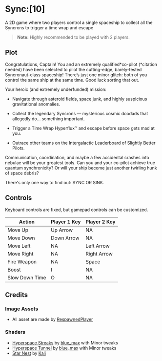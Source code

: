 # Sync:[10]

A 2D game where two players control a single spaceship to collect all the Syncrons to trigger a time wrap and escape

> **Note:** Highly recommended to be played with 2 players.

## Plot

Congratulations, Captain!
You and an extremely qualified*co-pilot (*citation needed) have been selected to pilot the cutting-edge, barely-tested Syncronaut-class spaceship!
There’s just one minor glitch: both of you control the same ship at the same time. Good luck sorting that out.

Your heroic (and extremely underfunded) mission:

- Navigate through asteroid fields, space junk, and highly suspicious gravitational anomalies.

- Collect the legendary Syncrons — mysterious cosmic doodads that allegedly do... something important.

- Trigger a Time Wrap Hyperflux™ and escape before space gets mad at you.

- Outrace other teams on the Intergalactic Leaderboard of Slightly Better Pilots.

Communication, coordination, and maybe a few accidental crashes into nebulae will be your greatest tools.
Can you and your co-pilot achieve true quantum synchronicity?
Or will your ship become just another twirling hunk of space debris?

There's only one way to find out:
SYNC OR SINK.

## Controls

Keyboard controls are fixed, but gamepad controls can be customized.

| Action         | Player 1 Key | Player 2 Key |
|----------------|--------------|--------------|
| Move Up        | Up Arrow     | NA           |
| Move Down      | Down Arrow   | NA           |
| Move Left      | NA           | Left Arrow   |
| Move Right     | NA           | Right Arrow  |
| Fire Weapon    | NA           | Space        |
| Boost          | I            | NA           |
| Slow Down Time | O            | NA           |

## Credits

### Image Assets

- All asset are made by [RespawnedPlayer](https://respawnedplayer.itch.io/)

### Shaders

- [Hyperspace Streaks](https://www.shadertoy.com/view/WdyXDm) by [blue_max](https://www.shadertoy.com/user/blue_max) with Minor tweaks
- [Hyperspace Tunnel](https://www.shadertoy.com/view/WdyXDR) by [blue_max](https://www.shadertoy.com/user/blue_max) with Minor tweaks
- [Star Nest](https://www.shadertoy.com/view/XlfGRj) by [Kali](https://www.shadertoy.com/user/Kali)
